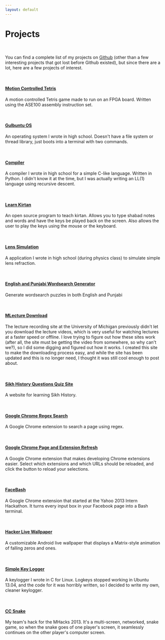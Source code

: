```yaml
---
layout: default
---
```

Projects
========
<br>

You can find a complete list of my projects on [Github](https://github.com/gsingh93) (other than a few interesting projects that got lost before Github existed), but since there are a lot, here are a few projects of interest.

<br>

#### [Motion Controlled Tetris](/projects/motion-controlled-tetris/)

A motion controlled Tetris game made to run on an FPGA board. Written using the ASE100 assembly instruction set.

<br>

#### [Gulbuntu OS](/projects/gulbuntu/)

An operating system I wrote in high school. Doesn't have a file system or thread library, just boots into a terminal with two commands.

<br>

#### [Compiler](/projects/compiler/)

A compiler I wrote in high school for a simple C-like language. Written in Python. I didn't know it at the time, but I was actually writing an LL(1) language using recursive descent.

<br>

#### [Learn Kirtan](/projects/learn-kirtan/)

An open source program to teach kirtan. Allows you to type shabad notes and words and have the keys be played back on the screen. Also allows the user to play the keys using the mouse or the keyboard.

<br>

#### [Lens Simulation](/projects/lens-simulation/)

A application I wrote in high school (during physics class) to simulate simple lens refraction.

<br>

#### [English and Punjabi Wordsearch Generator](/projects/wordsearch-generator/)

Generate wordsearch puzzles in both English and Punjabi

<br>

#### [MLecture Download](/projects/mlecture-download/)

The lecture recording site at the University of Michigan previously didn't let you download the lecture videos, which is very useful for watching lectures at a faster speed or offline. I love trying to figure out how these sites work (after all, the site must be getting the video from somewhere, so why can't we?), so I did some digging and figured out how it works. I created this site to make the downloading process easy, and while the site has been updated and this is no longer need, I thought it was still cool enough to post about.

<br>

#### [Sikh History Questions Quiz Site](/projects/sikh-history-questions/)

A website for learning Sikh History.

<br>

#### [Google Chrome Regex Search](/projects/regex-search/)

A Google Chrome extension to search a page using regex.

<br>

#### [Google Chrome Page and Extension Refresh](/projects/page-and-extension-refresh/)

A Google Chrome extension that makes developing Chrome extensions easier. Select which extensions and which URLs should be reloaded, and click the button to reload your selections.

<br>

#### [FaceBash](/projects/facebash/)

A Google Chrome extension that started at the Yahoo 2013 Intern Hackathon. It turns every input box in your Facebook page into a Bash terminal.

<br>

#### [Hacker Live Wallpaper](/projects/hacker-live-wallpaper/)

A customizable Android live wallpaper that displays a Matrix-style animation of falling zeros and ones.

<br>

#### [Simple Key Logger](/projects/simple-key-logger/)

A keylogger I wrote in C for Linux. Logkeys stopped working in Ubuntu 13.04, and the code for it was horribly written, so I decided to write my own, cleaner keylogger.

<br>

#### [CC Snake](/projects/cc-snake/)

My team's hack for the MHacks 2013. It's a multi-screen, networked, snake game, so when the snake goes of one player's screen, it seamlessly continues on the other player's computer screen.

<br>
